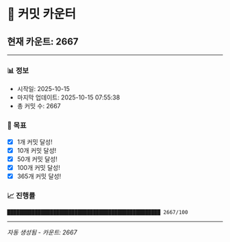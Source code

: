 # 🔢 커밋 카운터

## 현재 카운트: 2667

---

### 📊 정보
- 시작일: 2025-10-15
- 마지막 업데이트: 2025-10-15 07:55:38
- 총 커밋 수: 2667

### 🎯 목표
- [x] 1개 커밋 달성!
- [x] 10개 커밋 달성!
- [x] 50개 커밋 달성!
- [x] 100개 커밋 달성!
- [x] 365개 커밋 달성!

### 📈 진행률
```
██████████████████████████████████████████████████ 2667/100
```

---
*자동 생성됨 - 카운트: 2667*
